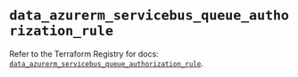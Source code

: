 # `data_azurerm_servicebus_queue_authorization_rule`

Refer to the Terraform Registry for docs: [`data_azurerm_servicebus_queue_authorization_rule`](https://registry.terraform.io/providers/hashicorp/azurerm/3.116.0/docs/data-sources/servicebus_queue_authorization_rule).
